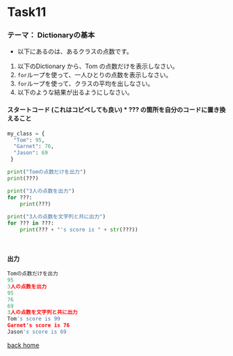 # Task11
### テーマ： Dictionaryの基本

* 以下にあるのは、あるクラスの点数です。
1. 以下のDictionary から、Tom の点数だけを表示しなさい。
2. `for`ループを使って、一人ひとりの点数を表示しなさい。
3. `for`ループを使って、クラスの平均を出しなさい。
4. 以下のような結果が出るようにしなさい。



#### スタートコード (これはコピペしても良い)    *  **???** の箇所を自分のコードに置き換えること
```python
my_class = {
  "Tom": 95,
  "Garnet": 76,
  "Jason": 69
 }

print("Tomの点数だけを出力")
print(???)

print("3人の点数を出力")
for ???:
    print(???)
    
print("3人の点数を文字列と共に出力")
for ??? in ???:
    print(??? + "'s score is " + str(???))




```

#### 出力
```python
Tomの点数だけを出力
95
3人の点数を出力
95
76
69
3人の点数を文字列と共に出力
Tom's score is 99
Garnet's score is 76
Jason's score is 69

```


[back home](https://github.com/Seigakuin/todays_task)
